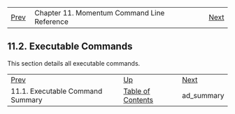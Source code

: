 |     |     |     |
| --- | --- | --- |
| [Prev](exe.summary_table)  | Chapter 11. Momentum Command Line Reference |  [Next](executable.ad_summary.php) |

## 11.2. Executable Commands

This section details all executable commands.

|     |     |     |
| --- | --- | --- |
| [Prev](exe.summary_table)  | [Up](exe.php) |  [Next](executable.ad_summary.php) |
| 11.1. Executable Command Summary  | [Table of Contents](index) |  ad_summary |
